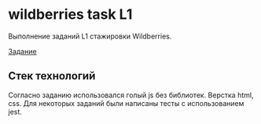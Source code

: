 # wildberries task L1

Выполнение заданий L1 стажировки Wildberries.

[Задание](https://docs.google.com/document/d/1-j2WrxDHfFHcSJvQYE5swmvNMACqe4YSuf1T0B7bqYI/edit#heading=h.62hsc9t7ocbc)

## Стек технологий
Согласно заданию использовался голый js без библиотек. Верстка html, css. Для некоторых заданий были написаны тесты с использованием jest.




